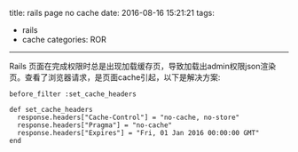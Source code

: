 title: rails page no cache
date: 2016-08-16 15:21:21
tags:
- rails
- cache
categories: ROR
---
Rails 页面在完成权限时总是出现加载缓存页，导致加载出admin权限json渲染页。查看了浏览器请求，是页面cache引起，以下是解决方案:
```
before_filter :set_cache_headers

def set_cache_headers
  response.headers["Cache-Control"] = "no-cache, no-store"
  response.headers["Pragma"] = "no-cache"
  response.headers["Expires"] = "Fri, 01 Jan 2016 00:00:00 GMT"
end
```
